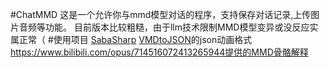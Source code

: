 ﻿#ChatMMD
这是一个允许你与mmd模型对话的程序，支持保存对话记录,上传图片音频等功能。
目前版本比较粗糙，由于llm技术限制MMD模型变异或没反应实属正常（
#使用项目
[SabaSharp](https://github.com/qian-o/SabaSharp)
[VMDtoJSON](https://github.com/MaSiRoProjectOSS/VMDtoJSON)的json动画格式
https://www.bilibili.com/opus/714516072413265944提供的MMD骨骼解释
